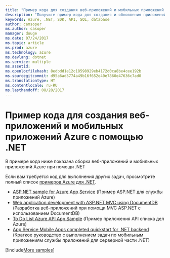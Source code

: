 ```yaml
---
title: "Пример кода для создания веб-приложений и мобильных приложений Azure с помощью .NET"
description: "Получите пример кода для создания и обновления приложений .NET при помощи функции Azure \"Веб-приложения\"."
keywords: Azure, .NET, SDK, API, SQL, database
author: camsoper
ms.author: casoper
manager: douge
ms.date: 07/24/2017
ms.topic: article
ms.prod: azure
ms.technology: azure
ms.devlang: dotnet
ms.service: multiple
ms.assetid: 
ms.openlocfilehash: 8edbdd1e12c18598929eb4172d0ca8be4cee192b
ms.sourcegitcommit: d95a6ad3774a49b16f652e40e7860e47636c7ad0
ms.translationtype: HT
ms.contentlocale: ru-RU
ms.lasthandoff: 08/28/2017
---
```

# <a name="sample-code-for-building-azure-web-and-mobile-apps-with-net"></a>Пример кода для создания веб-приложений и мобильных приложений Azure с помощью .NET

В примере кода ниже показана сборка веб-приложений и мобильных приложений Azure при помощи .NET

Если вам требуется код для выполнения других задач, просмотрите полный список [примеров Azure для .NET](https://azure.microsoft.com/resources/samples/?platform=dotnet&view=azure-dotnet).

- [ASP.NET sample for Azure App Service](https://azure.microsoft.com/en-us/resources/samples/app-service-web-dotnet-get-started/) (Пример ASP.NET для службы приложений Azure)
- [Web application development with ASP.NET MVC using DocumentDB](https://azure.microsoft.com/en-us/resources/samples/documentdb-dotnet-todo-app/
) (Разработка веб-приложений при помощи MVC ASP.NET с использованием DocumentDB)
- [To Do List Azure API App Sample](https://azure.microsoft.com/en-us/resources/samples/app-service-api-dotnet-todo-list/?cdn=disable) (Пример приложения API списка дел Azure)
- [App Service Mobile Apps completed quickstart for .NET backend](https://azure.microsoft.com/en-us/resources/samples/app-service-mobile-dotnet-backend-quickstart/) (Краткое руководство с выполнением задач по мобильным приложениям службы приложений для серверной части .NET)


[!include[More samples](includes/more-samples.md)]
